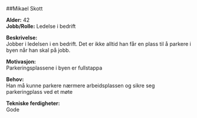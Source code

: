 ##Mikael Skott


**Alder:** 42\
**Jobb/Rolle:** Ledelse i bedrift

**Beskrivelse:**\
Jobber i ledelsen i en bedrift. Det er ikke alltid han får en plass til å parkere i
byen når han skal på jobb.

**Motivasjon:**\
Parkeringsplassene i byen er fullstappa

**Behov:**\
Han må kunne parkere nærmere arbeidsplassen og sikre seg parkeringplass
 ved et møte

**Tekniske ferdigheter:**\
Gode